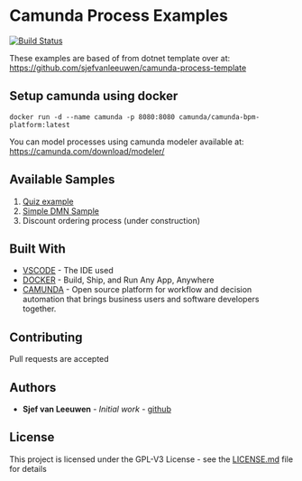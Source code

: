 # Camunda Process Examples
[![Build Status](https://www.travis-ci.com/sjefvanleeuwen/camunda-process-examples.svg?branch=master)](https://www.travis-ci.com/sjefvanleeuwen/camunda-process-examples)

These examples are based of from dotnet template over at:  https://github.com/sjefvanleeuwen/camunda-process-template

## Setup camunda using docker
```
docker run -d --name camunda -p 8080:8080 camunda/camunda-bpm-platform:latest
```

You can model processes using camunda modeler available at: https://camunda.com/download/modeler/

## Available Samples
1. [Quiz example](quiz/readme.md)
2. [Simple DMN Sample](basic-dmn/readme.md)
3. Discount ordering process (under construction)

## Built With

* [VSCODE](https://code.visualstudio.com/) - The IDE used
* [DOCKER](https://www.docker.com/) - Build, Ship, and Run Any App, Anywhere
* [CAMUNDA](https://www.camunda.com) - Open source platform for workflow and decision automation that brings business users and software developers together.

## Contributing

Pull requests are accepted

## Authors

* **Sjef van Leeuwen** - *Initial work* - [github](https://github.com/sjefvanleeuwen)

## License

This project is licensed under the GPL-V3 License - see the [LICENSE.md](LICENSE.md) file for details